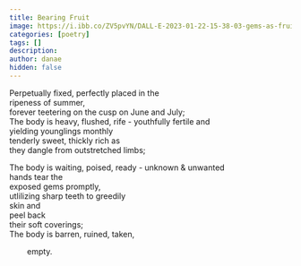 ```yaml
---
title: Bearing Fruit
image: https://i.ibb.co/ZV5pvYN/DALL-E-2023-01-22-15-38-03-gems-as-fruit-on-an-autumn-tree-Watercolor.png
categories: [poetry]
tags: []
description: 
author: danae
hidden: false
---
```


Perpetually fixed, perfectly placed in the  
ripeness of summer,  
forever teetering on the cusp on June and July;  
The body is heavy, flushed, rife - youthfully fertile and  
yielding younglings monthly  
tenderly sweet, thickly rich as  
they dangle from outstretched limbs;

The body is waiting, poised, ready - unknown & unwanted  
hands tear the  
exposed gems promptly,  
utlilizing sharp teeth to greedily  
skin and  
peel back  
their soft coverings;  
The body is barren, ruined, taken,  

&nbsp;&nbsp;&nbsp;&nbsp;&nbsp;&nbsp;&nbsp;&nbsp;empty.
